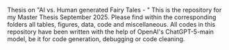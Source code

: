 Thesis on "AI vs. Human generated Fairy Tales - "
This is the repository for my Master Thesis September 2025.
Please find within the corresponding folders all tables, figures, data, code and miscellaneous.
All codes in this repository have been written with the help of OpenAI's ChatGPT-5-main model, be it for code generation, debugging or code cleaning.

